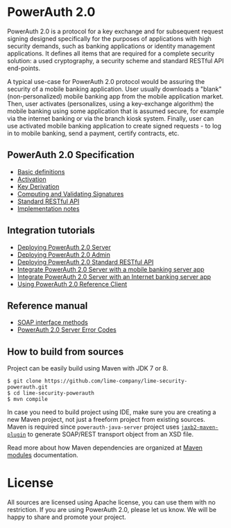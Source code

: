 # PowerAuth 2.0

PowerAuth 2.0 is a protocol for a key exchange and for subsequent request signing designed specifically for the purposes of applications with high security demands, such as banking applications or identity management applications. It defines all items that are required for a complete security solution: a used cryptography, a security scheme and standard RESTful API end-points.

A typical use-case for PowerAuth 2.0 protocol would be assuring the security of a mobile banking application. User usually downloads a "blank" (non-personalized) mobile banking app from the mobile application market. Then, user activates (personalizes, using a key-exchange algorithm) the mobile banking using some application that is assumed secure, for example via the internet banking or via the branch kiosk system. Finally, user can use activated mobile banking application to create signed requests - to log in to mobile banking, send a payment, certify contracts, etc.

## PowerAuth 2.0 Specification

- [Basic definitions](https://github.com/lime-company/lime-security-powerauth/blob/master/powerauth-docs/source/definitions.md)
- [Activation](https://github.com/lime-company/lime-security-powerauth/blob/master/powerauth-docs/source/activation.md)
- [Key Derivation](https://github.com/lime-company/lime-security-powerauth/blob/master/powerauth-docs/source/key-derivation.md)
- [Computing and Validating Signatures](https://github.com/lime-company/lime-security-powerauth/blob/master/powerauth-docs/source/signatures.md)
- [Standard RESTful API](https://github.com/lime-company/lime-security-powerauth/blob/master/powerauth-docs/source/api.md)
- [Implementation notes](https://github.com/lime-company/lime-security-powerauth/blob/master/powerauth-docs/source/notes.md)


## Integration tutorials

- [Deploying PowerAuth 2.0 Server](https://github.com/lime-company/lime-security-powerauth/blob/master/powerauth-docs/source/tutorial/deployment.md)
- [Deploying PowerAuth 2.0 Admin](https://github.com/lime-company/lime-security-powerauth/blob/master/powerauth-docs/source/tutorial/deployment-admin.md)
- [Deploying PowerAuth 2.0 Standard RESTful API](https://github.com/lime-company/lime-security-powerauth/blob/master/powerauth-docs/source/tutorial/deployment-rest-api.md)
- [Integrate PowerAuth 2.0 Server with a mobile banking server app](https://github.com/lime-company/lime-security-powerauth/blob/master/powerauth-docs/source/tutorial/mobile-api.md)
- [Integrate PowerAuth 2.0 Server with an Internet banking server app](https://github.com/lime-company/lime-security-powerauth/blob/master/powerauth-docs/source/tutorial/internet-banking.md)
- [Using PowerAuth 2.0 Reference Client](https://github.com/lime-company/lime-security-powerauth/blob/master/powerauth-docs/source/tutorial/console-client-app.md)

## Reference manual

- [SOAP interface methods](https://github.com/lime-company/lime-security-powerauth/blob/master/powerauth-docs/source/reference/soap.md)
- [PowerAuth 2.0 Server Error Codes](https://github.com/lime-company/lime-security-powerauth/blob/master/powerauth-docs/source/reference/errors.md)


## How to build from sources

Project can be easily build using Maven with JDK 7 or 8.

```shell
$ git clone https://github.com/lime-company/lime-security-powerauth.git
$ cd lime-security-powerauth
$ mvn compile
```

In case you need to build project using IDE, make sure you are creating a new Maven project, not just a freeform project from existing sources. Maven is required since `powerauth-java-server` project uses [`jaxb2-maven-plugin`](http://www.mojohaus.org/jaxb2-maven-plugin/Documentation/v2.2/) to generate SOAP/REST transport object from an XSD file.

Read more about how Maven dependencies are organized at [Maven modules](https://github.com/lime-company/lime-security-powerauth/blob/master/powerauth-docs/source/maven-modules.md) documentation.

# License

All sources are licensed using Apache license, you can use them with no restriction. If you are using PowerAuth 2.0, please let us know. We will be happy to share and promote your project.
